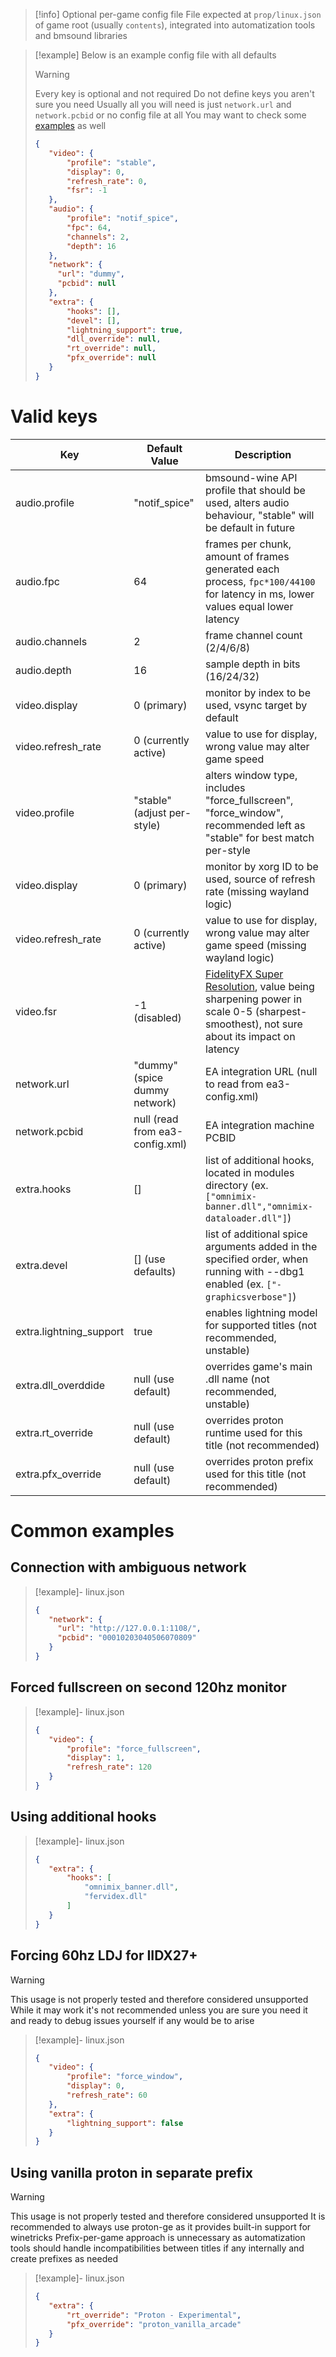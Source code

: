 > [!info]
> Optional per-game config file
> File expected at `prop/linux.json` of game root (usually `contents`), integrated into automatization tools and bmsound libraries





>[!example]
> Below is an example config file with all defaults
>>[!warning]
>>Every key is optional and not required
>>Do not define keys you aren't sure you need
>>Usually all you will need is just `network.url` and `network.pcbid` or no config file at all
>>You may want to check some [examples](#Common%20examples) as well
>```json
>{
>    "video": {
>        "profile": "stable",
>        "display": 0,
>        "refresh_rate": 0,
>        "fsr": -1
>    },
>    "audio": {
>        "profile": "notif_spice",
>        "fpc": 64,
>        "channels": 2,
>        "depth": 16
>    },
>    "network": {
> 	   "url": "dummy",
> 	   "pcbid": null
>    },
>    "extra": {
>        "hooks": [],
>        "devel": [],
>        "lightning_support": true,
>        "dll_override": null,
>        "rt_override": null,
>        "pfx_override": null
>    }
>}
>```



# Valid keys

| Key | Default Value | Description |
| --- | --- | --- |
| audio.profile | "notif_spice" | bmsound-wine API profile that should be used, alters audio behaviour, "stable" will be default in future |
| audio.fpc | 64 | frames per chunk, amount of frames generated each process, `fpc*100/44100` for latency in ms, lower values equal lower latency |
| audio.channels | 2 | frame channel count (2/4/6/8) |
| audio.depth | 16 | sample depth in bits (16/24/32) |
| video.display | 0 (primary) | monitor by index to be used, vsync target by default |
| video.refresh_rate | 0 (currently active) | value to use for display, wrong value may alter game speed |
| video.profile | "stable" (adjust per-style) | alters window type, includes "force_fullscreen", "force_window", recommended left as "stable" for best match per-style |
| video.display | 0 (primary) | monitor by xorg ID to be used, source of refresh rate (missing wayland logic) |
| video.refresh_rate | 0 (currently active) | value to use for display, wrong value may alter game speed (missing wayland logic) |
| video.fsr | -1 (disabled) | [FidelityFX Super Resolution](https://www.amd.com/en/technologies/radeon-software-fidelityfx), value being sharpening power in scale 0-5 (sharpest-smoothest), not sure about its impact on latency |
| network.url | "dummy" (spice dummy network) | EA integration URL (null to read from ea3-config.xml) |
| network.pcbid | null (read from ea3-config.xml) | EA integration machine PCBID |
| extra.hooks | [] | list of additional hooks, located in modules directory (ex. `["omnimix-banner.dll","omnimix-dataloader.dll"]`) |
| extra.devel | [] (use defaults) | list of additional spice arguments added in the specified order, when running with --dbg1 enabled (ex. `["-graphicsverbose"]`) |
| extra.lightning_support | true | enables lightning model for supported titles (not recommended, unstable) |
| extra.dll_overddide | null (use default) | overrides game's main .dll name (not recommended, unstable) |
| extra.rt_override | null (use default) | overrides proton runtime used for this title (not recommended) |
| extra.pfx_override | null (use default) | overrides proton prefix used for this title (not recommended) |

# Common examples

## Connection with ambiguous network
>[!example]- linux.json
>```json
>{
>    "network": {
> 	   "url": "http://127.0.0.1:1108/",
> 	   "pcbid": "00010203040506070809"
>    }
>}
>```

## Forced fullscreen on second 120hz monitor
>[!example]- linux.json
>```json
>{
>    "video": {
>        "profile": "force_fullscreen",
>        "display": 1,
>        "refresh_rate": 120
>    }
>}
>```

## Using additional hooks
>[!example]- linux.json
>```json
>{
>    "extra": {
>        "hooks": [
>            "omnimix_banner.dll",
>            "fervidex.dll"
>        ]
>    }
>}
>```

## Forcing 60hz LDJ for IIDX27+
>[!warning]
> This usage is not properly tested and therefore considered unsupported
> While it may work it's not recommended unless you are sure you need it and ready to debug issues yourself if any would be to arise

>[!example]- linux.json
>```json
>{
>    "video": {
>        "profile": "force_window",
>        "display": 0,
>        "refresh_rate": 60
>    },
>    "extra": {
>        "lightning_support": false
>    }
>}
>```

## Using vanilla proton in separate prefix
>[!warning]
> This usage is not properly tested and therefore considered unsupported
> It is recommended to always use proton-ge as it provides built-in support for winetricks
> Prefix-per-game approach is unnecessary as automatization tools should handle incompatibilities between titles if any internally and create prefixes as needed

>[!example]- linux.json
>```json
>{
>    "extra": {
>        "rt_override": "Proton - Experimental",
>        "pfx_override": "proton_vanilla_arcade"
>    }
>}
>```

